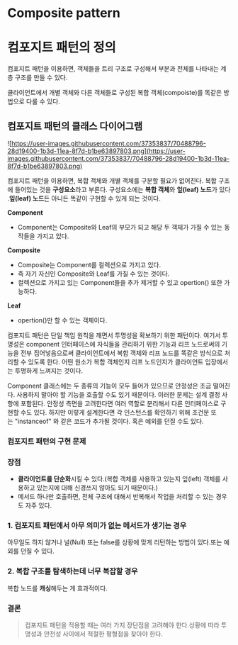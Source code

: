# Composite pattern

# **컴포지트 패턴의 정의**

컴포지트 패턴을 이용하면, 객체들을 트리 구조로 구성해서 부분과 전체를 나타내는 계층 구조를 만들 수 있다.

클라이언트에서 개별 객체와 다른 객체들로 구성된 복합 객체(compoiste)를 똑같은 방법으로 다룰 수 있다.

## **컴포지트 패턴의 클래스 다이어그램**

![https://user-images.githubusercontent.com/37353837/70488796-28d19400-1b3d-11ea-8f7d-b1be63897803.png](https://user-images.githubusercontent.com/37353837/70488796-28d19400-1b3d-11ea-8f7d-b1be63897803.png)

컴포지트 패턴을 이용하면, 복합 객체와 개별 객체를 구분할 필요가 없어진다. 복합 구조에 들어있는 것을 **구성요소**라고 부른다. 구성요소에는 **복합 객체**와 **잎(leaf) 노드**가 있다 .**잎(leaf) 노드**든 아니든 똑같이 구현할 수 있게 되는 것이다.

**Component**

- Component는 Composite와 Leaf의 부모가 되고 해당 두 객체가 가질 수 있는 동작들을 가지고 있다.

**Composite**

- Composite는 Component를 컬렉션으로 가지고 있다.
- 즉 자기 자신인 Composite와 Leaf를 가질 수 있는 것이다.
- 컬렉션으로 가지고 있는 Component들을 추가 제거할 수 있고 opertion() 또한 가능하다.

**Leaf**

- opertion()만 할 수 있는 객체이다.

컴포지트 패턴은 단일 책임 원칙을 깨면서 투명성을 확보하기 위한 패턴이다. 여기서 투명성은 component 인터페이스에 자식들을 관리하기 위한 기능과 리프 노드로써의 기능을 전부 집어넣음으로써 클라이언트에서 복합 객체와 리프 노드를 똑같은 방식으로 처리할 수 있도록 한다. 어떤 원소가 복합 객체인지 리프 노드인지가 클라이언트 입장에서는 투명하게 느껴지는 것이다.

Component 클래스에는 두 종류의 기능이 모두 들어가 있으므로 안정성은 조금 떨어진다. 사용하지 말아야 할 기능을 호출할 수도 있기 때문이다. 이러한 문제는 설계 결정 사항에 포함된다. 안정성 측면을 고려한다면 여러 역할로 분리해서 다른 인터페이스로 구현할 수도 있다. 하지만 이렇게 설계한다면 각 인스턴스를 확인하기 위해 조건문 또는 "instanceof" 와 같은 코드가 추가될 것이다. 혹은 예외를 던질 수도 있다.

### **컴포지트 패턴의 구현 문제**

### **장점**

- **클라이언트를 단순화**시킬 수 있다.(복합 객체를 사용하고 있는지 잎(left) 객체를 사용하고 있는지에 대해 신경쓰지 않아도 되기 때문이다.)
- 메서드 하나만 호출하면, 전체 구조에 대해서 반복해서 작업을 처리할 수 있는 경우도 자주 있다.

### **1. 컴포지트 패턴에서 아무 의미가 없는 메서드가 생기는 경우**

아무일도 하지 않거나 널(Null) 또는 false를 상황에 맞게 리턴하는 방법이 있다.또는 예외를 던질 수 있다.

### **2. 복합 구조를 탐색하는데 너무 복잡할 경우**

복합 노드를 **캐싱**해두는 게 효과적이다.

### **결론**

> 컴포지트 패턴을 적용할 때는 여러 가지 장단점을 고려해야 한다.상황에 따라 투명성과 안전성 사이에서 적절한 평형점을 찾아야 한다.
>